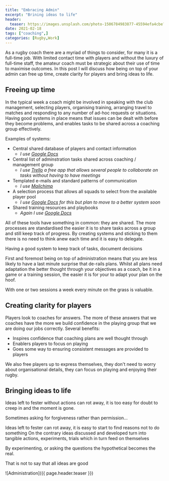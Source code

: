 ```yaml
---
title: "Embracing Admin"
excerpt: "Brining ideas to life"
header:
  teaser: https://images.unsplash.com/photo-1506784983877-45594efa4cbe?ixlib=rb-1.2.1&ixid=MXwxMjA3fDB8MHxwaG90by1wYWdlfHx8fGVufDB8fHw%3D&auto=format&fit=crop&w=1348&q=80
date: 2021-02-18
tags: ["coaching",]
categories: [Rugby,Work]
---
```


As a rugby coach there are a myriad of things to consider, for many it is a full-time job. With limited contact time with players and without the luxury of full-time staff, the amateur coach must be strategic about their use of time to maximise outcomes. In this post I will discuss how being on top of your admin can free up time, create clarity for players and bring ideas to life.

## Freeing up time

In the typical week a coach might be involved in speaking with the club management, selecting players, organising training, arranging travel to matches and responding to any number of ad-hoc requests or situations. Having good systems in place means that issues can be dealt with before they become problems, and enables tasks to be shared across a coaching group effectively.

Examples of systems:

- Central shared database of players and contact information
  - _I use [Google Docs](https://docs.google.com/)_
- Central list of adminstration tasks shared across coaching / management group
  - _I use [Trello](https://trello.com/) a free app that allows several people to collaborate on tasks without having to have meetings_
- Templated e-mails and standard patterns of communication
  - _I use [Mailchimp](https://mailchimp.com/)_
- A selection process that allows all squads to select from the available player pool
  - _I use [Google Docs](https://docs.google.com/) for this but plan to move to a better system soon_
- Shared training resources and playbooks
  - _Again I use [Google Docs](https://docs.google.com/)_

All of these tools have something in common: they are shared. The more processes are standardised the easier it is to share tasks across a group and still keep track of progress. By creating systems and sticking to them there is no need to think anew each time and it is easy to delegate.

Having a good system to keep track of tasks, document decisions

First and foremost being on top of administration means that you are less likely to have a last minute surprise that de-rails plans. Whilst all plans need adaptation the better thought through your objectives as a coach, be it in a game or a training session, the easier it is for your to adapt your plan on the hoof.

With one or two sessions a week every minute on the grass is valuable.

## Creating clarity for players

Players look to coaches for answers. The more of these answers that we coaches have the more we build confidence in the playing group that we are doing our jobs correctly.
Several benefits:

- Inspires confidence that coaching plans are well thought through
- Enablers players to focus on playing
- Goes some way to ensuring consistent messages are provided to players

 We also free players up to express themselves, they don't need to worry about organisational details, they can focus on playing and enjoying their rugby.

## Bringing ideas to life

Ideas left to fester without actions can rot away, it is too easy for doubt to creep in and the moment is gone.

Sometimes asking for forgiveness rather than permission...

Ideas left to fester can rot away, it is easy to start to find reasons not to do something
On the contrary ideas discussed and developed turn into tangible actions, experiments, trials which in turn feed on themselves

By experimenting, or asking the questions the hypothetical becomes the real.

That is not to say that all ideas are good

![Administration]({{ page.header.teaser }})
